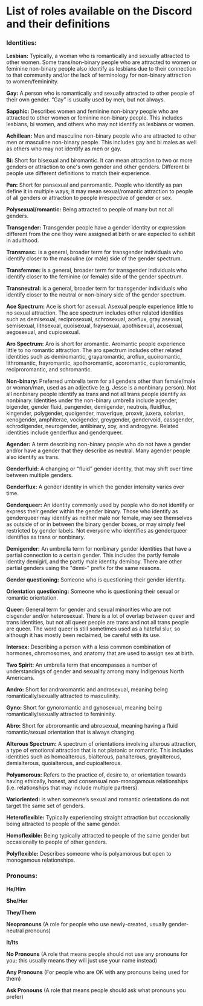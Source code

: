 # List of roles available on the Discord and their definitions

### Identities:
**Lesbian:** Typically, a woman who is romantically and sexually attracted to other women. Some trans/non-binary people who are attracted to women or feminine non-binary people also identify as lesbians due to their connection to that community and/or the lack of terminology for non-binary attraction to women/femininity.

**Gay:** A person who is romantically and sexually attracted to other people of their own gender. “Gay” is usually used by men, but not always.

**Sapphic:** Describes women and feminine non-binary people who are attracted to other women or feminine non-binary people. This includes lesbians, bi women, and others who may not identify as lesbians or women.

**Achillean:** Men and masculine non-binary people who are attracted to other men or masculine non-binary people. This includes gay and bi males as well as others who may not identify as men or gay.

**Bi:** Short for bisexual and biromantic. It can mean attraction to two or more genders or attraction to one's own gender and other genders. Different bi people use different definitions to match their experience.

**Pan:** Short for pansexual and panromantic. People who identify as pan define it in multiple ways; it may mean sexual/romantic attraction to people of all genders or attraction to people irrespective of gender or sex.

**Polysexual/romantic:** Being attracted to people of many but not all genders.

**Transgender:** Transgender people have a gender identity or expression different from the one they were assigned at birth or are expected to exhibit in adulthood.

**Transmasc:** is a general, broader term for transgender individuals who identify closer to the masculine (or male) side of the gender spectrum.

**Transfemme:** is a general, broader term for transgender individuals who identify closer to the feminine (or female) side of the gender spectrum.

**Transneutral:** is a general, broader term for transgender individuals who identify closer to the neutral or non-binary side of the gender spectrum.

**Ace Spectrum:** Ace is short for asexual. Asexual people experience little to no sexual attraction. The ace spectrum includes other related identities such as demisexual, reciprosexual, schrosexual, aceflux, gray asexual, semisexual, lithsexual, quoisexual, fraysexual, apothisexual, acosexual, aegosexual, and cupiosexual.

**Aro Spectrum:** Aro is short for aromantic. Aromantic people experience little to no romantic attraction. The aro spectrum includes other related identities such as demiromantic, grayaromantic, aroflux, quoiromantic, lithromantic, frayromantic, apothoromantic, acoromantic, cupioromantic, reciproromantic, and schromantic.

**Non-binary:** Preferred umbrella term for all genders other than female/male or woman/man, used as an adjective (e.g. Jesse is a nonbinary person). Not all nonbinary people identify as trans and not all trans people identify as nonbinary. Identities under the non-binary umbrella include agender, bigender, gender fluid, pangender, demigender, neutrois, fluidflux, kingender, polygender, quoigender, maverique, proxvir, juxera, solarian, xenogender, amphiterae, vocigender, greygender, gendervoid, cassgender, schrodigender, neurogender, antibinary, xoy, and androgyne. Related identities include genderflux and genderqueer.

**Agender:** A term describing non-binary people who do not have a gender and/or have a gender that they describe as neutral. Many agender people also identify as trans.

**Genderfluid:** A changing or “fluid” gender identity, that may shift over time between multiple genders.

**Genderflux:** A gender identity in which the gender intensity varies over time.

**Genderqueer:** An identity commonly used by people who do not identify or express their gender within the gender binary. Those who identify as genderqueer may identify as neither male nor female, may see themselves as outside of or in between the binary gender boxes, or may simply feel restricted by gender labels. Not everyone who identifies as genderqueer identifies as trans or nonbinary.

**Demigender:** An umbrella term for nonbinary gender identities that have a partial connection to a certain gender. This includes the partly female identity demigirl, and the partly male identity demiboy. There are other partial genders using the "demi-" prefix for the same reasons.

**Gender questioning:** Someone who is questioning their gender identity.

**Orientation questioning:** Someone who is questioning their sexual or romantic orientation.

**Queer:** General term for gender and sexual minorities who are not cisgender and/or heterosexual. There is a lot of overlap between queer and trans identities, but not all queer people are trans and not all trans people are queer. The word queer is still sometimes used as a hateful slur, so although it has mostly been reclaimed, be careful with its use.

**Intersex:** Describing a person with a less common combination of hormones, chromosomes, and anatomy that are used to assign sex at birth.

**Two Spirit:** An umbrella term that encompasses a number of understandings of gender and sexuality among many Indigenous North Americans.

**Andro:** Short for androromantic and androsexual, meaning being romantically/sexually attracted to masculinity.

**Gyno:** Short for gynoromantic and gynosexual, meaning being romantically/sexually attracted to femininity.

**Abro:** Short for abroromantic and abrosexual, meaning having a fluid romantic/sexual orientation that is always changing.

**Alterous Spectrum:** A spectrum of orientations involving alterous attraction, a type of emotional attraction that is not platonic or romantic. This includes identities such as homoalterous, bialterous, panalterous, grayalterous, demialterous, quoialterous, and cupioalterous.

**Polyamorous:** Refers to the practice of, desire to, or orientation towards having ethically, honest, and consensual non-monogamous relationships (i.e. relationships that may include multiple partners).

**Varioriented:** is when someone’s sexual and romantic orientations do not target the same set of genders.

**Heteroflexible:** Typically experiencing straight attraction but occasionally being attracted to people of the same gender.

**Homoflexible:** Being typically attracted to people of the same gender but occasionally to people of other genders.

**Polyflexible:** Describes someone who is polyamorous but open to monogamous relationships.

### Pronouns:
**He/Him**

**She/Her**

**They/Them**

**Neopronouns** (A role for people who use newly-created, usually gender-neutral pronouns)

**It/Its**

**No Pronouns** (A role that means people should not use any pronouns for you; this usually means they will just use your name instead)

**Any Pronouns** (For people who are OK with any pronouns being used for them)

**Ask Pronouns** (A role that means people should ask what pronouns you prefer)